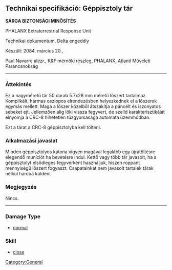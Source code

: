 ## Technikai specifikáció: Géppisztoly tár

**SÁRGA BIZTONSÁGI MINŐSÍTÉS**

PHALANX Extraterrestrial Response Unit

Technikai dokumentum, Delta engedély

Készült: 2084. március 20.,

Paul Navarre alezr., K&F mérnöki részleg, PHALANX, Atlanti Műveleti
Parancsnokság

------------------------------------------------------------------------

### Áttekintés

Ez a nagyméretű tár 50 darab 5.7x28 mm méretű lőszert tartalmaz.
Komplikált, hármas oszlopos elrendezésben helyezkednek el a lőszerek
egymás mellett. Maga a lőszer közelből átszakítja a páncélt és
iszonyatos sebeket ejt. Jellemzően alig löki vissza fegyvert, de szelíd
karakterisztikáját elnyomja a CRC-8 hihetetlen tűzgyorsasága automata
üzemmódban.

Ezt a tárat a CRC-8 géppisztolyba kell tölteni.

### Alkalmazási javaslat

Minden géppisztolyos katona vigyen magával legalább egy újratöltésre
elegendő muníciót ha bevetésre indul. Kettő vagy több tár javasolt, ha a
géppisztolyt elsődleges fegyverként használjuk, hiszen roppant
mennyiségű lőszert fogyaszt. Csapatainkat nem javasolt tartalék tárak
nélkül harcba küldeni.

### Megjegyzés

Nincs.

------------------------------------------------------------------------

### Damage Type

- [normal](Damage/normal "wikilink")

### Skill

- [close](Skills/close "wikilink")

[Category:General](Category:General "wikilink")